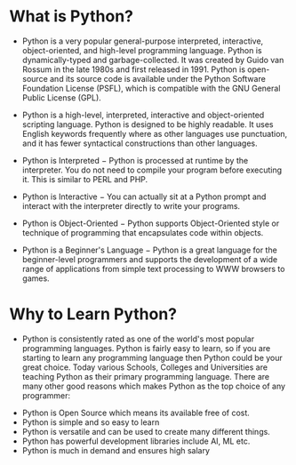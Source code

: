 # What is Python?

* Python is a very popular general-purpose interpreted, interactive, object-oriented, and high-level programming language. Python is dynamically-typed and garbage-collected. It was created by Guido van Rossum in the late 1980s and first released in 1991. Python is open-source and its source code is available under the Python Software Foundation License (PSFL), which is compatible with the GNU General Public License (GPL).

* Python is a high-level, interpreted, interactive and object-oriented scripting language. Python is designed to be highly readable. It uses English keywords frequently where as other languages use punctuation, and it has fewer syntactical constructions than other languages.

- Python is Interpreted − Python is processed at runtime by the interpreter. You do not need to compile your program before executing it. This is similar to PERL and PHP.

- Python is Interactive − You can actually sit at a Python prompt and interact with the interpreter directly to write your programs.

- Python is Object-Oriented − Python supports Object-Oriented style or technique of programming that encapsulates code within objects.

- Python is a Beginner's Language − Python is a great language for the beginner-level programmers and supports the development of a wide range of applications from simple text processing to WWW browsers to games.

# Why to Learn Python?

* Python is consistently rated as one of the world's most popular programming languages. Python is fairly easy to learn, so if you are starting to learn any programming language then Python could be your great choice. Today various Schools, Colleges and Universities are teaching Python as their primary programming language. There are many other good reasons which makes Python as the top choice of any programmer:

- Python is Open Source which means its available free of cost. 
- Python is simple and so easy to learn
- Python is versatile and can be used to create many different things. 
- Python has powerful development libraries include AI, ML etc. 
- Python is much in demand and ensures high salary

